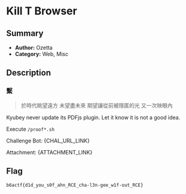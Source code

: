 Kill T Browser
===

## Summary

* **Author:** Ozetta
* **Category:** Web, Misc

## Description

### 繫

> 於時代眺望遠方 未望盡未來
> 期望讓從前被隱匿的光 又一次映眼內

Kyubey never update its PDFjs plugin. Let it know it is not a good idea.

Execute `/proof*.sh`

Challenge Bot: {CHAL_URL_LINK}

Attachment: {ATTACHMENT_LINK}

## Flag

`b6actf{d1d_you_s0f_ahn_RCE_cha-l3n-gee_w1f-out_RCE}`


